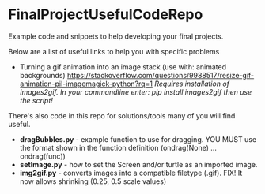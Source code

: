 # FinalProjectUsefulCodeRepo
Example code and snippets to help developing your final projects.

Below are a list of useful links to help you with specific problems
- Turning a gif animation into an image stack (use with: animated backgrounds) https://stackoverflow.com/questions/9988517/resize-gif-animation-pil-imagemagick-python?rq=1
*Requires installation of images2gif. In your commandline enter: pip install images2gif then use the script!*



There's also code in this repo for solutions/tools many of you will find useful.
- **dragBubbles.py** - example function to use for dragging. YOU MUST use the format shown in the function definition (ondrag(None) ... ondrag(func))
- **setImage.py** - how to set the Screen and/or turtle as an imported image.
- **img2gif.py** - converts images into a compatible filetype (.gif). FIX! It now allows shrinking (0.25, 0.5 scale values)

